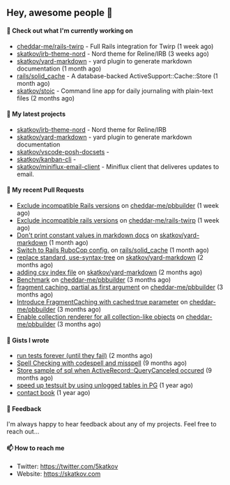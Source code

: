 ## Hey, awesome people 👋

#### 👷 Check out what I'm currently working on
 
- [cheddar-me/rails-twirp](https://github.com/cheddar-me/rails-twirp) - Full Rails integration for Twirp (1 week ago) 
- [skatkov/irb-theme-nord](https://github.com/skatkov/irb-theme-nord) - Nord theme for Reline/IRB (3 weeks ago) 
- [skatkov/yard-markdown](https://github.com/skatkov/yard-markdown) - yard plugin to generate markdown documentation (1 month ago) 
- [rails/solid_cache](https://github.com/rails/solid_cache) - A database-backed ActiveSupport::Cache::Store (1 month ago) 
- [skatkov/stoic](https://github.com/skatkov/stoic) - Command line app for daily journaling with plain-text files (2 months ago)

#### 🌱 My latest projects
 
- [skatkov/irb-theme-nord](https://github.com/skatkov/irb-theme-nord) - Nord theme for Reline/IRB 
- [skatkov/yard-markdown](https://github.com/skatkov/yard-markdown) - yard plugin to generate markdown documentation 
- [skatkov/vscode-posh-docsets](https://github.com/skatkov/vscode-posh-docsets) -  
- [skatkov/kanban-cli](https://github.com/skatkov/kanban-cli) -  
- [skatkov/miniflux-email-client](https://github.com/skatkov/miniflux-email-client) - Miniflux client that deliveres updates to email.


#### 🔨 My recent Pull Requests
 
- [Exclude incompatible Rails versions](https://github.com/cheddar-me/pbbuilder/pull/54) on [cheddar-me/pbbuilder](https://github.com/cheddar-me/pbbuilder) (1 week ago) 
- [Exclude incompatible rails versions](https://github.com/cheddar-me/rails-twirp/pull/41) on [cheddar-me/rails-twirp](https://github.com/cheddar-me/rails-twirp) (1 week ago) 
- [Don&#39;t print constant values in markdown docs](https://github.com/skatkov/yard-markdown/pull/10) on [skatkov/yard-markdown](https://github.com/skatkov/yard-markdown) (1 month ago) 
- [Switch to Rails RuboCop config.](https://github.com/rails/solid_cache/pull/121) on [rails/solid_cache](https://github.com/rails/solid_cache) (1 month ago) 
- [replace standard, use-syntax-tree](https://github.com/skatkov/yard-markdown/pull/8) on [skatkov/yard-markdown](https://github.com/skatkov/yard-markdown) (2 months ago) 
- [adding csv index file](https://github.com/skatkov/yard-markdown/pull/4) on [skatkov/yard-markdown](https://github.com/skatkov/yard-markdown) (2 months ago) 
- [Benchmark](https://github.com/cheddar-me/pbbuilder/pull/53) on [cheddar-me/pbbuilder](https://github.com/cheddar-me/pbbuilder) (3 months ago) 
- [fragment caching, partial as first argument](https://github.com/cheddar-me/pbbuilder/pull/52) on [cheddar-me/pbbuilder](https://github.com/cheddar-me/pbbuilder) (3 months ago) 
- [Introduce FragmentCaching with cached:true parameter](https://github.com/cheddar-me/pbbuilder/pull/51) on [cheddar-me/pbbuilder](https://github.com/cheddar-me/pbbuilder) (3 months ago) 
- [Enable collection renderer for all collection-like objects](https://github.com/cheddar-me/pbbuilder/pull/50) on [cheddar-me/pbbuilder](https://github.com/cheddar-me/pbbuilder) (3 months ago)

#### 📓 Gists I wrote
 
- [run tests forever (until they fail)](https://gist.github.com/12617ad1fe45a1fc76bcac05e922868c) (2 months ago) 
- [Spell Checking with codespell and misspell](https://gist.github.com/abf49d80e98ac42b3cac397c9efc383f) (9 months ago) 
- [Store sample of sql when ActiveRecord::QueryCanceled occured](https://gist.github.com/17d1f53d38ea90c4a4c678197e682173) (9 months ago) 
- [speed up testsuit by using unlogged tables in PG](https://gist.github.com/e482617b2a1f9635738a0b66ec0cb327) (1 year ago) 
- [contact book](https://gist.github.com/18f317a0affb0fa7ee0e74511c340422) (1 year ago)

#### 💬 Feedback
I'm always happy to hear feedback about any of my projects. Feel free to reach out...

#### 📫 How to reach me

- Twitter: https://twitter.com/5katkov 
- Website: https://skatkov.com
